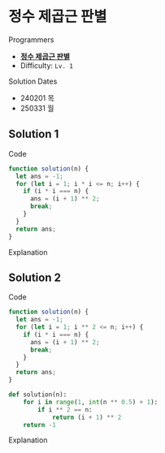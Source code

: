 # 정수 제곱근 판별

Programmers

- **[정수 제곱근 판별](https://school.programmers.co.kr/learn/courses/30/lessons/12934)**
- Difficulty: `Lv. 1`

Solution Dates

- 240201 목
- 250331 월

## Solution 1

Code

```javascript
function solution(n) {
  let ans = -1;
  for (let i = 1; i * i <= n; i++) {
    if (i * i === n) {
      ans = (i + 1) ** 2;
      break;
    }
  }
  return ans;
}
```

Explanation

## Solution 2

Code

```javascript
function solution(n) {
  let ans = -1;
  for (let i = 1; i ** 2 <= n; i++) {
    if (i * i === n) {
      ans = (i + 1) ** 2;
      break;
    }
  }
  return ans;
}
```

```python
def solution(n):
    for i in range(1, int(n ** 0.5) + 1):
        if i ** 2 == n:
            return (i + 1) ** 2
    return -1
```

Explanation
